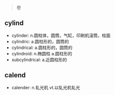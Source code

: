 > 卷

## cylind

- cylinder: n.圆柱体，圆筒，气缸，印刷机滚筒，柱面
- cylindric: a.圆柱形的，圆筒的
- cylindrical: a.圆柱形的，圆筒的
- cylindroid: n.椭圆柱 a.圆柱形的
- subcylindrical: a.近圆柱形的

## calend

- calender: n.轧光机 vt.以轧光机轧光